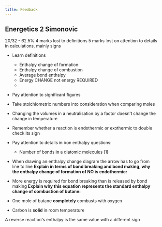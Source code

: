 ```yaml
---
title: Feedback
---
```

## Energetics 2 Simonovic

20/32 - 62.5%
4 marks lost to definitions
5 marks lost on attention to details in calculations, mainly signs
- Learn definitions
	- Enthalpy change of formation
	- Enthalpy change of combustion
	- Average bond enthalpy
	- Energy CHANGE not energy REQUIRED
	- 
- Pay attention to significant figures
- Take stoichiometric numbers into consideration when comparing moles
- Changing the volumes in a neutralisation by a factor doesn't change the change in temperature
- Remember whether a reaction is endothermic or exothermic to double check its sign
- Pay attention to details in bon enthalpy questions:
	- Number of bonds in a diatomic molecules (1)
- When drawing an enthalpy change diagram the arrow has to go from line to line
**Explain in terms of bond breaking and bond making, why the enthalpy change of formation of NO is endothermic:**
- More energy is required for bond breaking than is released by bond making
**Explain why this equation represents the standard enthalpy change of combustion of butane:**
- One mole of butane **completely** combusts with oxygen

- Carbon is **solid** in room temperature

A reverse reaction's enthalpy is the same value with a different sign